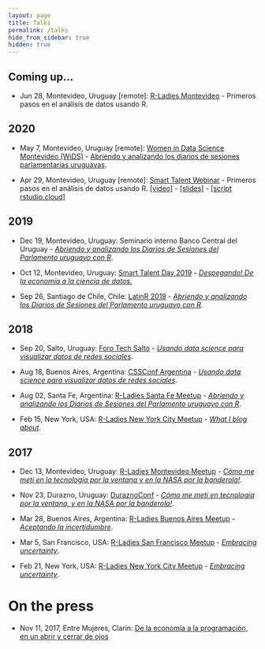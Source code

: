 ```yaml
---
layout: page
title: Talks
permalink: /talks
hide_from_sidebar: true
hidden: true
---
```


## Coming up...

  * Jun 28, Montevideo, Uruguay [remote]: [R-Ladies Montevideo](https://www.meetup.com/rladies-montevideo/events/270755498/) - Primeros pasos en el análisis de datos usando R. 
  
## 2020

  * May 7, Montevideo, Uruguay [remote]: [Women in Data Science Montevideo (WiDS)](https://colab.edu.uy/wids-2020) - [Abriendo y analizando los diarios de sesiones parlamentarias uruguayas](https://docs.google.com/presentation/d/1d026mBWBlwx9vOfI7DynSrIkg-6E0_RzWslSrhtya8U/edit?usp=sharing).

  * Apr 29, Montevideo, Uruguay [remote]: [Smart Talent Webinar](https://www.smarttalent.uy/innovaportal/v/48156/15/innova.front/primeros-pasos-en-el-analisis-de-datos-usando-r.html) - Primeros pasos en el análisis de datos usando R. 
  [\[video\]](https://www.youtube.com/watch?v=PfVbTp2YItg&feature=emb_logo) -        [\[slides\]](https://docs.google.com/presentation/d/1BLMyJBGIPqsfIvPSz0aPqGS3D7lPTwLob1KoyLUybaI/edit?usp=sharing) - [\[script rstudio.cloud\]](https://rstudio.cloud/project/1195639)

## 2019

  * Dec 19, Montevideo, Uruguay: Seminario interno Banco Central del Uruguay - [_Abriendo y analizando los Diarios de Sesiones del Parlamento uruguayo con R_](https://docs.google.com/presentation/d/1YqCmlheJkcVw3AG1vaS1rfYAjinu0FCNiDNemeqtvB0/edit?usp=sharing).

  * Oct 12, Montevideo, Uruguay: [Smart Talent Day 2019](https://www.smarttalent.uy/day2019) - [_Despegando! De la economía a la ciencia de datos._](https://docs.google.com/presentation/d/1w7YAEMlM4LZq94KpsPA_XQz-SMVs3JkxaX7SSddun14/edit?usp=sharing)

  * Sep 26, Santiago de Chile, Chile: [LatinR 2019](https://latin-r.com) - [_Abriendo y analizando los Diarios de Sesiones del Parlamento uruguayo con R_](https://docs.google.com/presentation/d/13-iRrqbrTL6IAr8x0dOVKqkb6PvLtrV87WS4MEKtOb4/edit?usp=sharing).
  
## 2018

  * Sep 20, Salto, Uruguay: [Foro Tech Salto](https://www.meetup.com/Foro-Tecnologico-de-Salto/) - [_Usando data science para visualizar datos de redes sociales_](https://docs.google.com/presentation/d/1Pk4nhR-65HohPvJwTPApit6B5k88qk3wamPcMxpOUrM/edit?usp=sharing).

  * Aug 18, Buenos Aires, Argentina: [CSSConf Argentina](https://cssconfar.com/) - [_Usando data science para visualizar datos de redes sociales_](https://docs.google.com/presentation/d/1WyGtoOa9-4Alpr7x6aqpRSkb1HWM5MZgP3NKzpuYgFA/edit?usp=sharing).

  * Aug 02, Santa Fe, Argentina: [R-Ladies Santa Fe Meetup](https://www.meetup.com/rladies-santa-fe/events/251650981/) - [_Abriendo y analizando los Diarios de Sesiones del Parlamento uruguayo con R_](https://docs.google.com/presentation/d/12E6dWEdRGazal3VNYEVVJr17KFJS8FN_LW3OofJw5dM/edit?usp=sharing).
  
  * Feb 15, New York, USA: [R-Ladies New York City Meetup](https://www.meetup.com/rladies-newyork/events/247304067/) - [_What I blog about_](https://docs.google.com/presentation/d/1JSRkQJskAVf0cl9A5gbxLxjc9GUg_0O-eL4G-Wq41So/edit?usp=sharing).

## 2017

  * Dec 13, Montevideo, Uruguay: [R-Ladies Montevideo Meetup](https://www.meetup.com/rladies-montevideo/events/245560636/) - [_Cómo me metí en la tecnología por la ventana y en la NASA por la banderola!_](https://docs.google.com/presentation/d/1YBmleq5a0211rYbhq4krHeKOfy5M6bf5gjKpbqZ26io/edit?usp=sharing).
  
  * Nov 23, Durazno, Uruguay: [DuraznoConf](https://duraznoconf.uy/) - [_Cómo me metí en tecnología por la ventana, y en la NASA por la banderola!_](https://docs.google.com/presentation/d/1DFHq0dX2vPT7GCBEE0cWlIq2m9psWyi-NmL0emYZiKc/edit?usp=sharing).

  * Mar 28, Buenos Aires, Argentina: [R-Ladies Buenos Aires Meetup](https://www.meetup.com/rladies-buenos-aires/events/238489452/) - [_Aceptando la incertidumbre_](https://docs.google.com/presentation/d/1Q8_7XXFJUGgxzOInKTELfrSXE7W_VNjtTY-daKkCdfM/edit?usp=sharing).

  * Mar 5, San Francisco, USA: [R-Ladies San Francisco Meetup](https://www.meetup.com/rladies-san-francisco/events/237912126/) - [_Embracing uncertainty_](https://docs.google.com/presentation/d/1VPzR8sdEa141Zy15PmKc-rZg1NHw_EJq0WZHC2LlvC4/edit?usp=sharing).
  
  * Feb 21, New York, USA: [R-Ladies New York City Meetup](https://www.meetup.com/rladies-newyork/events/237328664/) - [_Embracing uncertainty_](https://docs.google.com/presentation/d/1VPzR8sdEa141Zy15PmKc-rZg1NHw_EJq0WZHC2LlvC4/edit?usp=sharing).
  
  
# On the press

  * Nov 11, 2017, Entre Mujeres, Clarin: [De la economía a la programación, en un abrir y cerrar de ojos](https://www.clarin.com/entremujeres/carrera-y-dinero/economia-programacion-abrir-cerrar-ojos_0_SJAIhKxgz.html)


  

  

  

  
